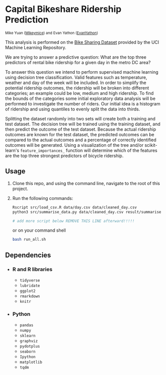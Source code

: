 # Capital Bikeshare Ridership Prediction

<sup>Mike Yuan ([Mikeymice](https://github.com/Mikeymice)) and Evan Yathon ([EvanYathon](https://github.com/EvanYathon)) </sup>

This analysis is performed on the [Bike Sharing Dataset](https://archive.ics.uci.edu/ml/datasets/Bike+Sharing+Dataset) provided by the UCI Machine Learning Repository.

We are trying to answer a predictive question: What are the top three predictors of rental bike ridership for a given day in the metro DC area?

To answer this question we intend to perform supervised machine learning using decision tree classification.  Valid features such as temperature, weather and day of the week will be included.  In order to simplify the potential ridership outcomes, the ridership will be broken into different categories; an example could be low, medium and high ridership.  To find the bounds of the categories some initial exploratory data analysis will be performed to investigate the number of riders.  Our initial idea is a histogram of ridership and using quantiles to evenly split the data into thirds.

Splitting the dataset randomly into two sets will create both a training and test dataset.  The decision tree will be trained using the training dataset, and then predict the outcome of the test dataset.  Because the actual ridership outcomes are known for the test dataset, the predicted outcomes can be compared to the actual outcomes and a percentage of correctly identified outcomes will be generated.  Using a visualization of the tree and/or scikit-learn's `feature_importances_` function will determine which of the features are the top three strongest predictors of bicycle ridership.

## Usage

1.  Clone this repo, and using the command line, navigate to the root of this project.
2.  Run the following commands:

    ```sh
    Rscript src/load_csv.R data/day.csv data/cleaned_day.csv
    python3 src/summarise_data.py data/cleaned_day.csv result/summarised_data.csv img/accuracy.png img/dtree.png

    # add more script below REMOVE THIS LINE afterward!!!!!
    ```

    or on your command shell

    ```sh
    bash run_all.sh
    ```

## Dependencies

-   ### R and R libraries
    -   `tidyverse`
    -   `lubridate`
    -   `ggplot2`
    -   `rmarkdown`
    -   `knitr`
-   ### Python
    -   `pandas`
    -   `numpy`
    -   `sklearn`
    -   `graphviz`
    -   `pydotplus`
    -   `seaborn`
    -   `Ipython`
    -   `matplotlib`
    -   `tqdm`
